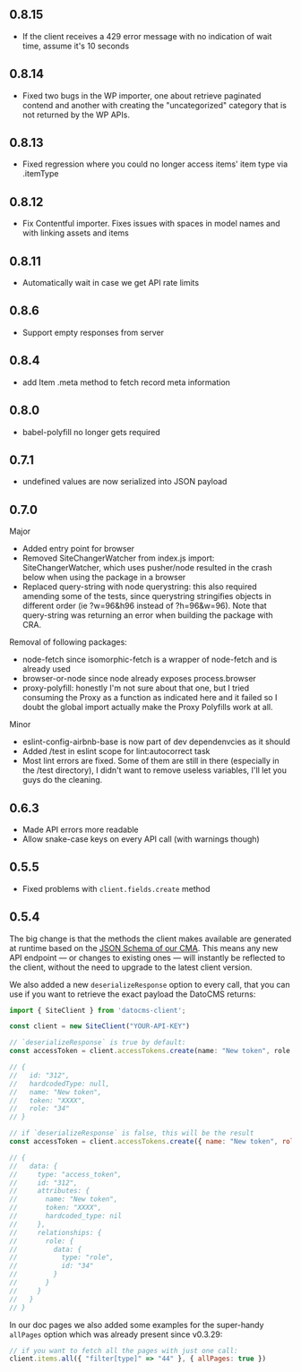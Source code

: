 ## 0.8.15

* If the client receives a 429 error message with no indication of wait time, assume it's 10 seconds

## 0.8.14

* Fixed two bugs in the WP importer, one about retrieve paginated contend and another with creating the "uncategorized" category that is not returned by the WP APIs.

## 0.8.13

* Fixed regression where you could no longer access items' item type via .itemType

## 0.8.12

* Fix Contentful importer. Fixes issues with spaces in model names and with linking assets and items

## 0.8.11

* Automatically wait in case we get API rate limits

## 0.8.6

* Support empty responses from server

## 0.8.4

* add Item .meta method to fetch record meta information

## 0.8.0

* babel-polyfill no longer gets required

## 0.7.1

* undefined values are now serialized into JSON payload

## 0.7.0

Major

* Added entry point for browser
* Removed SiteChangerWatcher from index.js import: SiteChangerWatcher, which uses pusher/node resulted in the crash below when using the package in a browser
* Replaced query-string with node querystring: this also required amending some of the tests, since querystring stringifies objects in different order (ie ?w=96&h96 instead of ?h=96&w=96). Note that query-string was returning an error when building the package with CRA.

Removal of following packages:

* node-fetch since isomorphic-fetch is a wrapper of node-fetch and is already used
* browser-or-node since node already exposes process.browser
* proxy-polyfill: honestly I'm not sure about that one, but I tried consuming the Proxy as a function as indicated here and it failed so I doubt the global import actually make the Proxy Polyfills work at all.

Minor

* eslint-config-airbnb-base is now part of dev dependenvcies as it should
* Added /test in eslint scope for lint:autocorrect task
* Most lint errors are fixed. Some of them are still in there (especially in the /test directory), I didn't want to remove useless variables, I'll let you guys do the cleaning.

## 0.6.3

* Made API errors more readable
* Allow snake-case keys on every API call (with warnings though)

## 0.5.5

* Fixed problems with `client.fields.create` method

## 0.5.4

The big change is that the methods the client makes available are generated at runtime based on the [JSON Schema of our CMA](https://www.datocms.com/content-management-api/). This means any new API endpoint — or changes to existing ones — will instantly be reflected to the client, without the need to upgrade to the latest client version.

We also added a new `deserializeResponse` option to every call, that you can use if you want to retrieve the exact payload the DatoCMS returns:

```javascript
import { SiteClient } from 'datocms-client';

const client = new SiteClient("YOUR-API-KEY")

// `deserializeResponse` is true by default:
const accessToken = client.accessTokens.create(name: "New token", role: "34")

// {
//   id: "312",
//   hardcodedType: null,
//   name: "New token",
//   token: "XXXX",
//   role: "34"
// }

// if `deserializeResponse` is false, this will be the result
const accessToken = client.accessTokens.create({ name: "New token", role: "34" }, { deserializeResponse: false })

// {
//   data: {
//     type: "access_token",
//     id: "312",
//     attributes: {
//       name: "New token",
//       token: "XXXX",
//       hardcoded_type: nil
//     },
//     relationships: {
//       role: {
//         data: {
//           type: "role",
//           id: "34"
//         }
//       }
//     }
//   }
// }
```

In our doc pages we also added some examples for the super-handy `allPages` option which was already present since v0.3.29:

```javascript
// if you want to fetch all the pages with just one call:
client.items.all({ "filter[type]" => "44" }, { allPages: true })
```
